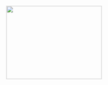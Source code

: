 <p align="center">
  <img width="260" height="200" src="https://user-images.githubusercontent.com/48553830/201500733-a00c0fd0-416d-4c30-8264-20b00fff310c.gif">
</p>

